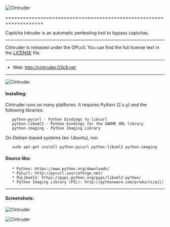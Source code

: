   ![CIntruder](https://cintruder.03c8.net/cintruder/cintruder-gui1.png "CIntruder GUI")

=================================================================== 

  Captcha Intruder is an automatic pentesting tool to bypass captchas.

----------

 CIntruder is released under the GPLv3. You can find the full license text
in the [LICENSE](./docs/LICENSE) file.

----------

 + Web:  http://cintruder.03c8.net

----------

  ![CIntruder](https://cintruder.03c8.net/cintruder/cintruder-banner.png "CIntruder Banner")

#### Installing:

  CIntruder runs on many platforms.  It requires Python (2.x.y) and the following libraries:

       python-pycurl - Python bindings to libcurl
       python-libxml2 - Python bindings for the GNOME XML library
       python-imaging - Python Imaging Library

  On Debian-based systems (ex: Ubuntu), run: 

       sudo apt-get install python-pycurl python-libxml2 python-imaging

####  Source libs:

       * Python: https://www.python.org/downloads/
       * PyCurl: http://pycurl.sourceforge.net/
       * PyLibxml2: https://pypi.python.org/pypi/libxml2-python/
       * Python Imaging Library (PIL): http://pythonware.com/products/pil/

----------

####  Screenshots:

  ![CIntruder](https://cintruder.03c8.net/cintruder/cintruder-gui2.png "CIntruder GUI")

  ![CIntruder](https://cintruder.03c8.net/cintruder/cintruder-gui3.png "CIntruder GUI")

